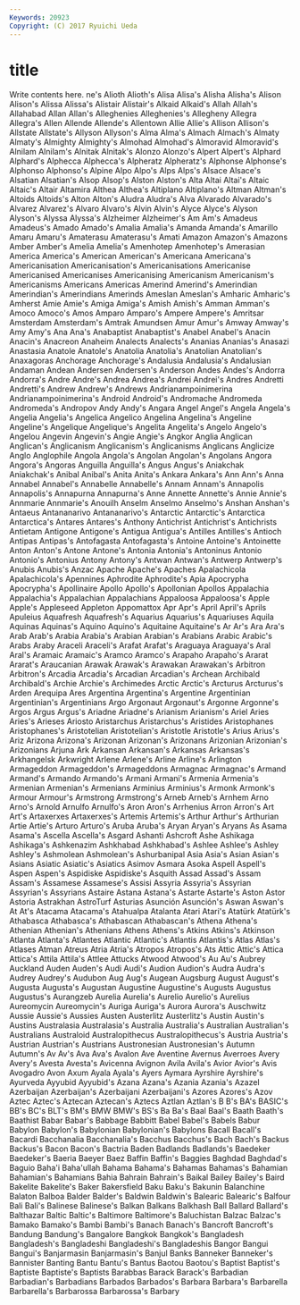 ```yaml
---
Keywords: 20923 
Copyright: (C) 2017 Ryuichi Ueda
---
```


# title

Write contents here.
ne's Alioth Alioth's Alisa Alisa's Alisha Alisha's
Alison Alison's Alissa Alissa's Alistair Alistair's Alkaid Alkaid's Allah Allah's
Allahabad Allan Allan's Alleghenies Alleghenies's Allegheny Allegra Allegra's Allen Allende
Allende's Allentown Allie Allie's Allison Allison's Allstate Allstate's Allyson Allyson's
Alma Alma's Almach Almach's Almaty Almaty's Almighty Almighty's Almohad Almohad's
Almoravid Almoravid's Alnilam Alnilam's Alnitak Alnitak's Alonzo Alonzo's Alpert Alpert's
Alphard Alphard's Alphecca Alphecca's Alpheratz Alpheratz's Alphonse Alphonse's Alphonso Alphonso's
Alpine Alpo Alpo's Alps Alps's Alsace Alsace's Alsatian Alsatian's Alsop
Alsop's Alston Alston's Alta Altai Altai's Altaic Altaic's Altair Altamira
Althea Althea's Altiplano Altiplano's Altman Altman's Altoids Altoids's Alton Alton's
Aludra Aludra's Alva Alvarado Alvarado's Alvarez Alvarez's Alvaro Alvaro's Alvin
Alvin's Alyce Alyce's Alyson Alyson's Alyssa Alyssa's Alzheimer Alzheimer's Am
Am's Amadeus Amadeus's Amado Amado's Amalia Amalia's Amanda Amanda's Amarillo
Amaru Amaru's Amaterasu Amaterasu's Amati Amazon Amazon's Amazons Amber Amber's
Amelia Amelia's Amenhotep Amenhotep's Amerasian America America's American American's Americana
Americana's Americanisation Americanisation's Americanisations Americanise Americanised Americanises Americanising Americanism Americanism's
Americanisms Americans Americas Amerind Amerind's Amerindian Amerindian's Amerindians Amerinds Ameslan
Ameslan's Amharic Amharic's Amherst Amie Amie's Amiga Amiga's Amish Amish's
Amman Amman's Amoco Amoco's Amos Amparo Amparo's Ampere Ampere's Amritsar
Amsterdam Amsterdam's Amtrak Amundsen Amur Amur's Amway Amway's Amy Amy's
Ana Ana's Anabaptist Anabaptist's Anabel Anabel's Anacin Anacin's Anacreon Anaheim
Analects Analects's Ananias Ananias's Anasazi Anastasia Anatole Anatole's Anatolia Anatolia's
Anatolian Anatolian's Anaxagoras Anchorage Anchorage's Andalusia Andalusia's Andalusian Andaman Andean
Andersen Andersen's Anderson Andes Andes's Andorra Andorra's Andre Andre's Andrea
Andrea's Andrei Andrei's Andres Andretti Andretti's Andrew Andrew's Andrews Andrianampoinimerina
Andrianampoinimerina's Android Android's Andromache Andromeda Andromeda's Andropov Andy Andy's Angara
Angel Angel's Angela Angela's Angelia Angelia's Angelica Angelico Angelina Angelina's
Angeline Angeline's Angelique Angelique's Angelita Angelita's Angelo Angelo's Angelou Angevin
Angevin's Angie Angie's Angkor Anglia Anglican Anglican's Anglicanism Anglicanism's Anglicanisms
Anglicans Anglicize Anglo Anglophile Angola Angola's Angolan Angolan's Angolans Angora
Angora's Angoras Anguilla Anguilla's Angus Angus's Aniakchak Aniakchak's Anibal Anibal's
Anita Anita's Ankara Ankara's Ann Ann's Anna Annabel Annabel's Annabelle
Annabelle's Annam Annam's Annapolis Annapolis's Annapurna Annapurna's Anne Annette Annette's
Annie Annie's Annmarie Annmarie's Anouilh Anselm Anselmo Anselmo's Anshan Anshan's
Antaeus Antananarivo Antananarivo's Antarctic Antarctic's Antarctica Antarctica's Antares Antares's Anthony
Antichrist Antichrist's Antichrists Antietam Antigone Antigone's Antigua Antigua's Antilles Antilles's
Antioch Antipas Antipas's Antofagasta Antofagasta's Antoine Antoine's Antoinette Anton Anton's
Antone Antone's Antonia Antonia's Antoninus Antonio Antonio's Antonius Antony Antony's
Antwan Antwan's Antwerp Antwerp's Anubis Anubis's Anzac Apache Apache's Apaches
Apalachicola Apalachicola's Apennines Aphrodite Aphrodite's Apia Apocrypha Apocrypha's Apollinaire Apollo
Apollo's Apollonian Apollos Appalachia Appalachia's Appalachian Appalachians Appaloosa Appaloosa's Apple
Apple's Appleseed Appleton Appomattox Apr Apr's April April's Aprils Apuleius
Aquafresh Aquafresh's Aquarius Aquarius's Aquariuses Aquila Aquinas Aquinas's Aquino Aquino's
Aquitaine Aquitaine's Ar Ar's Ara Ara's Arab Arab's Arabia Arabia's
Arabian Arabian's Arabians Arabic Arabic's Arabs Araby Araceli Araceli's Arafat
Arafat's Araguaya Araguaya's Aral Aral's Aramaic Aramaic's Aramco Aramco's Arapaho
Arapaho's Ararat Ararat's Araucanian Arawak Arawak's Arawakan Arawakan's Arbitron Arbitron's
Arcadia Arcadia's Arcadian Arcadian's Archean Archibald Archibald's Archie Archie's Archimedes
Arctic Arctic's Arcturus Arcturus's Arden Arequipa Ares Argentina Argentina's Argentine
Argentinian Argentinian's Argentinians Argo Argonaut Argonaut's Argonne Argonne's Argos Argus
Argus's Ariadne Ariadne's Arianism Arianism's Ariel Aries Aries's Arieses Ariosto
Aristarchus Aristarchus's Aristides Aristophanes Aristophanes's Aristotelian Aristotelian's Aristotle Aristotle's Arius
Arius's Ariz Arizona Arizona's Arizonan Arizonan's Arizonans Arizonian Arizonian's Arizonians
Arjuna Ark Arkansan Arkansan's Arkansas Arkansas's Arkhangelsk Arkwright Arlene Arlene's
Arline Arline's Arlington Armageddon Armageddon's Armageddons Armagnac Armagnac's Armand Armand's
Armando Armando's Armani Armani's Armenia Armenia's Armenian Armenian's Armenians Arminius
Arminius's Armonk Armonk's Armour Armour's Armstrong Armstrong's Arneb Arneb's Arnhem
Arno Arno's Arnold Arnulfo Arnulfo's Aron Aron's Arrhenius Arron Arron's
Art Art's Artaxerxes Artaxerxes's Artemis Artemis's Arthur Arthur's Arthurian Artie
Artie's Arturo Arturo's Aruba Aruba's Aryan Aryan's Aryans As Asama
Asama's Ascella Ascella's Asgard Ashanti Ashcroft Ashe Ashikaga Ashikaga's Ashkenazim
Ashkhabad Ashkhabad's Ashlee Ashlee's Ashley Ashley's Ashmolean Ashmolean's Ashurbanipal Asia
Asia's Asian Asian's Asians Asiatic Asiatic's Asiatics Asimov Asmara Asoka
Aspell Aspell's Aspen Aspen's Aspidiske Aspidiske's Asquith Assad Assad's Assam
Assam's Assamese Assamese's Assisi Assyria Assyria's Assyrian Assyrian's Assyrians Astaire
Astana Astana's Astarte Astarte's Aston Astor Astoria Astrakhan AstroTurf Asturias
Asunción Asunción's Aswan Aswan's At At's Atacama Atacama's Atahualpa Atalanta
Atari Atari's Atatürk Atatürk's Athabasca Athabasca's Athabascan Athabascan's Athena Athena's
Athenian Athenian's Athenians Athens Athens's Atkins Atkins's Atkinson Atlanta Atlanta's
Atlantes Atlantic Atlantic's Atlantis Atlantis's Atlas Atlas's Atlases Atman Atreus
Atria Atria's Atropos Atropos's Ats Attic Attic's Attica Attica's Attila
Attila's Attlee Attucks Atwood Atwood's Au Au's Aubrey Auckland Auden
Auden's Audi Audi's Audion Audion's Audra Audra's Audrey Audrey's Audubon
Aug Aug's Augean Augsburg August August's Augusta Augusta's Augustan Augustine
Augustine's Augusts Augustus Augustus's Aurangzeb Aurelia Aurelia's Aurelio Aurelio's Aurelius
Aureomycin Aureomycin's Auriga Auriga's Aurora Aurora's Auschwitz Aussie Aussie's Aussies
Austen Austerlitz Austerlitz's Austin Austin's Austins Australasia Australasia's Australia Australia's
Australian Australian's Australians Australoid Australopithecus Australopithecus's Austria Austria's Austrian Austrian's
Austrians Austronesian Austronesian's Autumn Autumn's Av Av's Ava Ava's Avalon
Ave Aventine Avernus Averroes Avery Avery's Avesta Avesta's Avicenna Avignon
Avila Avila's Avior Avior's Avis Avogadro Avon Axum Ayala Ayala's
Ayers Aymara Ayrshire Ayrshire's Ayurveda Ayyubid Ayyubid's Azana Azana's Azania
Azania's Azazel Azerbaijan Azerbaijan's Azerbaijani Azerbaijani's Azores Azores's Azov Aztec
Aztec's Aztecan Aztecan's Aztecs Aztlan Aztlan's B B's BA's BASIC's
BB's BC's BLT's BM's BMW BMW's BS's Ba Ba's Baal
Baal's Baath Baath's Baathist Babar Babar's Babbage Babbitt Babel Babel's
Babels Babur Babylon Babylon's Babylonian Babylonian's Babylons Bacall Bacall's Bacardi
Bacchanalia Bacchanalia's Bacchus Bacchus's Bach Bach's Backus Backus's Bacon Bacon's
Bactria Baden Badlands Badlands's Baedeker Baedeker's Baeria Baeyer Baez Baffin
Baffin's Baggies Baghdad Baghdad's Baguio Baha'i Baha'ullah Bahama Bahama's Bahamas
Bahamas's Bahamian Bahamian's Bahamians Bahia Bahrain Bahrain's Baikal Bailey Bailey's
Baird Bakelite Bakelite's Baker Bakersfield Baku Baku's Bakunin Balanchine Balaton
Balboa Balder Balder's Baldwin Baldwin's Balearic Balearic's Balfour Bali Bali's
Balinese Balinese's Balkan Balkans Balkhash Ball Ballard Ballard's Balthazar Baltic
Baltic's Baltimore Baltimore's Baluchistan Balzac Balzac's Bamako Bamako's Bambi Bambi's
Banach Banach's Bancroft Bancroft's Bandung Bandung's Bangalore Bangkok Bangkok's Bangladesh
Bangladesh's Bangladeshi Bangladeshi's Bangladeshis Bangor Bangui Bangui's Banjarmasin Banjarmasin's Banjul
Banks Banneker Banneker's Bannister Banting Bantu Bantu's Bantus Baotou Baotou's
Baptist Baptist's Baptiste Baptiste's Baptists Barabbas Barack Barack's Barbadian Barbadian's
Barbadians Barbados Barbados's Barbara Barbara's Barbarella Barbarella's Barbarossa Barbarossa's Barbary
